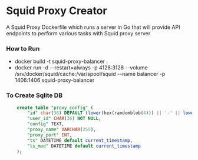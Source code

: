 # Squid Proxy Creator

A Squid Proxy Dockerfile which runs a server in Go that will provide API endpoints to perform various tasks with Squid proxy server

### How to Run 
- docker build -t squid-proxy-balancer .
- docker run -d --restart=always -p 4128:3128 --volume /srv/docker/squid/cache:/var/spool/squid --name balancer -p 1406:1406 squid-proxy-balancer

### To Create Sqlite DB

```sql
    create table "proxy_config" (
        "id" char(36) DEFAULT (lower(hex(randomblob(4))) || '-' || lower(hex(randomblob(2))) || '-4' || substr(lower(hex(randomblob(2))),2) || '-' || substr('89ab',abs(random()) % 4 + 1, 1) || substr(lower(hex(randomblob(2))),2) || '-' || lower(hex(randomblob(6)))) NOT NULL PRIMARY KEY, 
        "user_id" CHAR(36) NOT NULL,
        "config" TEXT,
        "proxy_name" VARCHAR(255),
        "proxy_port" INT,
        "ts" DATETIME default current_timestamp,
        "ts_mod" DATETIME default current_timestamp
    );
```